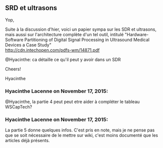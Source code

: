 ## SRD et ultrasons



Yop,  
  
Suite à la discussion d'hier, voici un papier sympa sur les SDR et ultrasons,
mais aussi sur l'architecture complète d'un tel outil, intitulé "Hardware-
Software Partitioning of Digital Signal Processing in Ultrasound Medical
Devices a Case Study"  
<http://cdn.intechopen.com/pdfs-wm/14871.pdf>  
  
@Hyacinthe: ca détaille ce qu'il peut y avoir dans un SDR  
  
Cheers!  
  
Hyacinthe



### **Hyacinthe Lacenne** on November 17, 2015:



@Hyacinthe, la partie 4 peut peut etre aider à compléter le tableau WSCapTech?



### **Hyacinthe Lacenne** on November 17, 2015:



La partie 5 donne quelques infos. C'est pris en note, mais je ne pense pas que
se soit nécessaire de le mettre sur wiki, c'est moins documenté que les
articles déjà présents.



